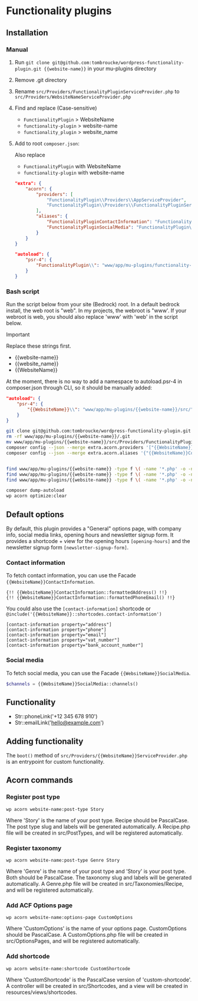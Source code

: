 # Functionality plugins

## Installation

### Manual

1. Run `git clone git@github.com:tombroucke/wordpress-functionality-plugin.git {{website-name}}` in your mu-plugins directory
2. Remove .git directory
3. Rename `src/Providers/FunctionalityPluginServiceProvider.php` to `src/Providers/WebsiteNameServiceProvider.php`
4. Find and replace (Case-sensitive)
	- `FunctionalityPlugin` > WebsiteName
	- `functionality-plugin` > website-name
	- `functionality_plugin` > website_name
5. Add to root `composer.json`:
	
	Also replace 
	- `FunctionalityPlugin` with WebsiteName
	- `functionality-plugin` with website-name

	```json
	"extra": {
		"acorn": {
			"providers": [
				"FunctionalityPlugin\\Providers\\AppServiceProvider",
				"FunctionalityPlugin\\Providers\\FunctionalityPluginServiceProvider"
			],
			"aliases": {
				"FunctionalityPluginContactInformation": "FunctionalityPlugin\\Facades\\ContactInformation",
				"FunctionalityPluginSocialMedia": "FunctionalityPlugin\\Facades\\SocialMedia"
			}
		}
	}
	```
	```json
	"autoload": {
		"psr-4": {
			"FunctionalityPlugin\\": "www/app/mu-plugins/functionality-plugin/src/"
		}
	}
	```

### Bash script

Run the script below from your site (Bedrock) root. In a default bedrock install, the web root is "web". In my projects, the webroot is "www'. If your webroot is web, you should also replace 'www' with 'web' in the script below.

> [!IMPORTANT]  
> Replace these strings first.
> 
> - {{website-name}}
> - {{website_name}}
> - {{WebsiteName}}


At the moment, there is no way to add a namespace to autoload.psr-4 in composer.json through CLI, so it should be manually added:

```json
"autoload": {
	"psr-4": {
		"{{WebsiteName}}\\": "www/app/mu-plugins/{{website-name}}/src/"
	}
}
```

```bash
git clone git@github.com:tombroucke/wordpress-functionality-plugin.git www/app/mu-plugins/{{website-name}}
rm -rf www/app/mu-plugins/{{website-name}}/.git
mv www/app/mu-plugins/{{website-name}}/src/Providers/FunctionalityPluginServiceProvider.php www/app/mu-plugins/{{website-name}}/src/Providers/{{WebsiteName}}ServiceProvider.php
composer config --json --merge extra.acorn.providers '["{{WebsiteName}}\\Providers\\AppServiceProvider", "{{WebsiteName}}\\Providers\\{{WebsiteName}}ServiceProvider"]'
composer config --json --merge extra.acorn.aliases '{"{{WebsiteName}}ContactInformation": "{{WebsiteName}}\\Facades\\ContactInformation", "{{WebsiteName}}SocialMedia": "{{WebsiteName}}\\Facades\\SocialMedia"}'


find www/app/mu-plugins/{{website-name}} -type f \( -name '*.php' -o -name '*.stub' \) -not -exec sed -i '' "s/FunctionalityPlugin/{{WebsiteName}}/g" {} \;
find www/app/mu-plugins/{{website-name}} -type f \( -name '*.php' -o -name '*.stub' \) -not -exec sed -i '' "s/functionality-plugin/{{website-name}}/g" {} \;
find www/app/mu-plugins/{{website-name}} -type f \( -name '*.php' -o -name '*.stub' \) -not -exec sed -i '' "s/functionality_plugin/{{website_name}}/g" {} \;

composer dump-autoload
wp acorn optimize:clear
```

## Default options
By default, this plugin provides a "General" options page, with company info, social media links, opening hours and newsletter signup form.
It provides a shortcode + view for the opening hours `[opening-hours]` and the newsletter signup form `[newsletter-signup-form]`.

### Contact information
To fetch contact information, you can use the Facade `{{WebsiteName}}ContactInformation`. 

```blade
{!! {{WebsiteName}}ContactInformation::formattedAddress() !!}
{!! {{WebsiteName}}ContactInformation::formattedPhoneEmail() !!}
```

You could also use the `[contact-information]` shortcode or `@include('{{WebsiteName}}::shortcodes.contact-information')`

```
[contact-information property="address"]
[contact-information property="phone"]
[contact-information property="email"]
[contact-information property="vat_number"]
[contact-information property="bank_account_number"]
```

### Social media
To fetch social media, you can use the Facade `{{WebsiteName}}SocialMedia`.

```php
$channels = {{WebsiteName}}SocialMedia::channels()
``` 

## Functionality
- Str::phoneLink('+12 345 678 910')
- Str::emailLink('hello@example.com')

## Adding functionality
The `boot()` method of `src/Providers/{{WebsiteName}}ServiceProvider.php` is an entrypoint for custom functionality. 

## Acorn commands

### Register post type
`wp acorn website-name:post-type Story`

Where 'Story' is the name of your post type. Recipe should be PascalCase. The post type slug and labels will be generated automatically. A Recipe.php file will be created in src/PostTypes, and will be registered automatically.

### Register taxonomy
`wp acorn website-name:post-type Genre Story`

Where 'Genre' is the name of your post type and 'Story' is your post type. Both should be PascalCase. The taxonomy slug and labels will be generated automatically. A Genre.php file will be created in src/Taxonomies/Recipe, and will be registered automatically.

### Add ACF Options page
`wp acorn website-name:options-page CustomOptions`

Where 'CustomOptions' is the name of your options page. CustomOptions should be PascalCase. A CustomOptions.php file will be created in src/OptionsPages, and will be registered automatically.

### Add shortcode
`wp acorn website-name:shortcode CustomShortcode`

Where 'CustomShortcode' is the PascalCase version of 'custom-shortcode'. A controller will be created in src/Shortcodes, and a view will be created in resources/views/shortcodes.
